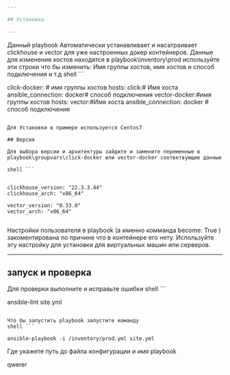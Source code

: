 ```yaml
---

## Установка 

---
```


Данный playbook Автоматически устанавливает и насатраивает clickhouse и vector для уже настроенных докер контейнеров. 
Данные для изменения хостов находятся в playbook\inventory\prod используйте эти строки что бы изменить: Имя группы хостов, имя хостов и способ подключения и т.д
shell ```

  click-docker: # имя группы хостов 
    hosts:
      click:# Имя хоста 
        ansible_connection: docker# способ подключения 
  vector-docker:#имя группы хостов 
    hosts:
      vector:#Имя хоста 
       ansible_connection: docker # способ подключения 

```

Для Установки в примере используется Centos7 

## Версия 

Для выбора версии и архитектуры зайдите и замените переменные в playbook\groupvars\click-docker или vector-docker соответвующие данные 

shell ```


clickhouse_version: "22.3.3.44"
clickhouse_arch: "x86_64"

vector_version: "0.33.0"
vector_arch: "x86_64"


```
Настройки пользователя в playbook (а именно комманда become: True ) закоментирована по причине что в контейнере его нету. Используйте эту настройку для установки для виртуальных машин или серверов. 

--- 
## запуск и проверка 
Для проверки выполните и исправьте ошибки 
shell ```

ansible-lint site.yml

```

Что бы запустить playbook запустите команду 
shell ```

ansible-playbook -i /inventory/prod.yml site.yml

```
Где укажете путь до файла конфигурации и имя playbook 

qwerer